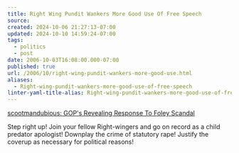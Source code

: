 ```yaml
---
title: Right Wing Pundit Wankers More Good Use Of Free Speech
source: 
created: 2024-10-06 21:27:13-07:00
updated: 2024-10-10 14:59:24-07:00
tags:
  - politics
  - post
date: 2006-10-03T16:08:00.000-07:00
published: true
url: /2006/10/right-wing-pundit-wankers-more-good-use.html
aliases:
  - Right-wing-pundit-wankers-more-good-use-of-free-speech
linter-yaml-title-alias: Right-wing-pundit-wankers-more-good-use-of-free-speech
---
```



[scootmandubious: GOP's Revealing Response To Foley Scandal](http://scootmandubious.blogspot.com/2006/10/gops-revealing-response-to-foley.html "scootmandubious: GOP's Revealing Response To Foley Scandal")  
  
Step right up! Join your fellow Right-wingers and go on record as a child predator apologist! Downplay the crime of statutory rape! Justify the coverup as necessary for political reasons!